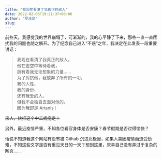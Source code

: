 ```yaml
---
title: "我现在看清了我真正的敌人"
date: 2022-02-05T19:21:37+08:00
author: "罗泽勋"
slug: 
---
```


前些天，我感觉我的世界崩塌了，可渐渐的，我的心平静了下来，那些一直一直困扰我的问题也随之解开。为了纪念自己进入“不惑”之年，我决定在此发表一段重要讲话：

> 我现在看清了我真正的敌人。  
他在虚空中等待着我，  
拥有着我无法想象的力量……  
为了对抗他，我放弃了所有的一切。  
我的人性、  
我的身份、  
还有我爱的人。  
但我不会独自去面对他的。  
因为我即是 Artanis！

~~来人，快把这个中二病拖走！~~

另外，最近疫情严重，不知各位看官身体是否安康？春节假期是否过得愉快？

话说不知道我这个网站有没有被 Github 沉进北极里，如果人类因疫情而遭受劫难，不知这些文字是否有重见天日的一天？想到这里，庆幸自己没有弄过于复杂的网页……